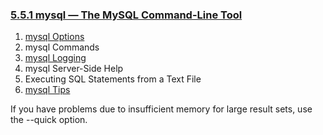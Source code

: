 ### [5.5.1 mysql — The MySQL Command-Line Tool](http://dev.mysql.com/doc/refman/5.7/en/mysql.html)

1. [mysql Options](./1.md)
1. mysql Commands
1. [mysql Logging](./3.md)
1. mysql Server-Side Help
1. Executing SQL Statements from a Text File
1. [mysql Tips](./6.md)

If you have problems due to insufficient memory for large result sets, use the --quick option.